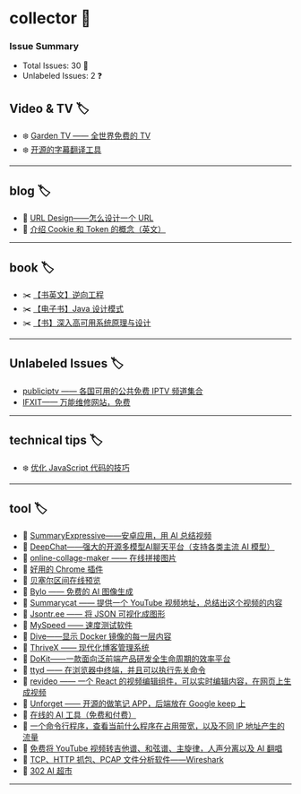# collector 📖
### Issue Summary
- Total Issues: 30 📝
- Unlabeled Issues: 2 ❓

## Video & TV 🏷️
- ❄️ [Garden TV ——  全世界免费的 TV](https://github.com/dengaye/collector/issues/39)
- ❄️ [开源的字幕翻译工具](https://github.com/dengaye/collector/issues/38)

---

## blog 🏷️
- 🎅 [URL Design——怎么设计一个 URL](https://github.com/dengaye/collector/issues/43)
- 🎅 [介绍 Cookie 和 Token 的概念（英文）](https://github.com/dengaye/collector/issues/15)

---

## book 🏷️
- ✂️ [【书英文】逆向工程](https://github.com/dengaye/collector/issues/37)
- ✂️ [【电子书】Java 设计模式](https://github.com/dengaye/collector/issues/36)
- ✂️ [【书】深入高可用系统原理与设计](https://github.com/dengaye/collector/issues/31)

---

## Unlabeled Issues 🏷️
-  [publiciptv —— 各国可用的公共免费 IPTV 频道集合](https://github.com/dengaye/collector/issues/35)
-  [IFXIT—— 万能维修网站，免费](https://github.com/dengaye/collector/issues/34)

---

## technical tips 🏷️
- ❄️ [优化 JavaScript 代码的技巧 ](https://github.com/dengaye/collector/issues/23)

---

## tool 🏷️
- 🛀 [SummaryExpressive——安卓应用，用 AI 总结视频](https://github.com/dengaye/collector/issues/42)
- 🛀 [DeepChat——强大的开源多模型AI聊天平台（支持各类主流 AI 模型）](https://github.com/dengaye/collector/issues/41)
- 🛀 [online-collage-maker —— 在线拼接图片](https://github.com/dengaye/collector/issues/40)
- 🛀 [好用的 Chrome 插件](https://github.com/dengaye/collector/issues/33)
- 🛀 [贝塞尔区间在线预览](https://github.com/dengaye/collector/issues/32)
- 🛀 [Bylo —— 免费的 AI 图像生成](https://github.com/dengaye/collector/issues/30)
- 🛀 [Summarycat —— 提供一个 YouTube 视频地址，总结出这个视频的内容](https://github.com/dengaye/collector/issues/29)
- 🛀 [Jsontr.ee —— 将 JSON 可视化成图形](https://github.com/dengaye/collector/issues/28)
- 🛀 [MySpeed —— 速度测试软件](https://github.com/dengaye/collector/issues/27)
- 🛀 [Dive——显示 Docker 镜像的每一层内容](https://github.com/dengaye/collector/issues/26)
- 🛀 [ThriveX —— 现代化博客管理系统](https://github.com/dengaye/collector/issues/25)
- 🛀 [DoKit——一款面向泛前端产品研发全生命周期的效率平台](https://github.com/dengaye/collector/issues/24)
- 🛀 [ttyd —— 在浏览器中终端，并且可以执行先关命令](https://github.com/dengaye/collector/issues/22)
- 🛀 [revideo —— 一个 React 的视频编辑组件，可以实时编辑内容，在网页上生成视频](https://github.com/dengaye/collector/issues/21)
- 🛀 [Unforget —— 开源的做笔记 APP，后端放在 Google keep 上](https://github.com/dengaye/collector/issues/20)
- 🛀 [在线的 AI 工具（免费和付费）](https://github.com/dengaye/collector/issues/19)
- 🛀 [一个命令行程序，查看当前什么程序在占用带宽，以及不同 IP 地址产生的流量](https://github.com/dengaye/collector/issues/18)
- 🛀 [免费将 YouTube 视频转吉他谱、和弦谱、主旋律，人声分离以及 AI 翻唱](https://github.com/dengaye/collector/issues/17)
- 🛀 [TCP、HTTP 抓包、PCAP 文件分析软件——Wireshark](https://github.com/dengaye/collector/issues/16)
- 🛀 [302 AI 超市](https://github.com/dengaye/collector/issues/14)

---

